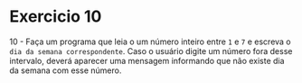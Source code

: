 # Exercicio 10

10 - Faça um programa que leia o um número inteiro entre `1` e `7` e escreva o `dia da semana correspondente`. Caso o usuário digite um número fora desse intervalo, deverá aparecer uma mensagem informando que não existe dia da semana com esse número.